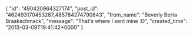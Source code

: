  {
   "id": "490420964327174",
   "post_id": "462493170453287_485784274790843",
   "from_name": "Beverly Berta Braakschmack",
   "message": "That's where I sent mine :D",
   "created_time": "2013-03-09T19:41:42+0000"
 }
